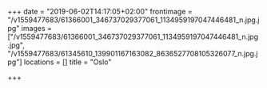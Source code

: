 +++
date = "2019-06-02T14:17:05+02:00"
frontimage = "/v1559477683/61366001_346737029377061_1134959197047446481_n.jpg.jpg"
images = ["/v1559477683/61366001_346737029377061_1134959197047446481_n.jpg.jpg", "/v1559477683/61345610_139901167163082_8636527708105326077_n.jpg.jpg"]
locations = []
title = "Oslo"

+++
